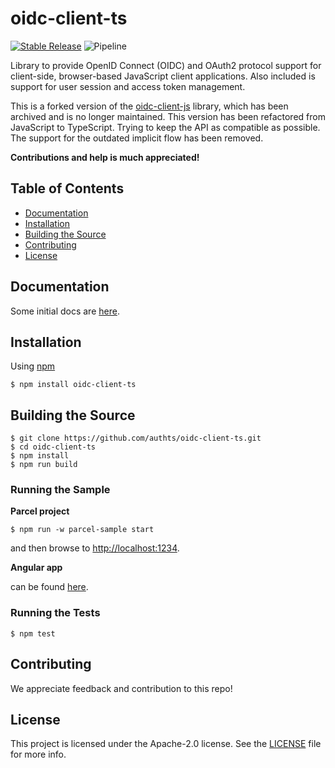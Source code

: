 # oidc-client-ts

[![Stable Release](https://img.shields.io/npm/v/oidc-client-ts.svg)](https://npm.im/oidc-client-ts)
![Pipeline](https://github.com/authts/oidc-client-ts/workflows/Release/badge.svg)

Library to provide OpenID Connect (OIDC) and OAuth2 protocol support for client-side, browser-based JavaScript client
applications. Also included is support for user session and access token management.

This is a forked version of the [oidc-client-js](https://github.com/IdentityModel/oidc-client-js) library, which has
been archived and is no longer maintained. This version has been refactored from JavaScript to TypeScript. Trying to keep the API as compatible as possible. The support for the outdated implicit flow has been removed.

**Contributions and help is much appreciated!**


## Table of Contents

-   [Documentation](#documentation)
-   [Installation](#installation)
-   [Building the Source](#building-the-source)
-   [Contributing](#contributing)
-   [License](#license)


## Documentation

Some initial docs are [here](https://github.com/IdentityModel/oidc-client-js/wiki).


## Installation

Using [npm](https://npmjs.org/)

```console
$ npm install oidc-client-ts
```


## Building the Source

```console
$ git clone https://github.com/authts/oidc-client-ts.git
$ cd oidc-client-ts
$ npm install
$ npm run build
```

### Running the Sample

**Parcel project**

```console
$ npm run -w parcel-sample start
```

and then browse to [http://localhost:1234](http://localhost:1234).

**Angular app**

can be found [here](https://github.com/authts/sample-angular-oidc-client-ts).

### Running the Tests

```console
$ npm test
```


## Contributing

We appreciate feedback and contribution to this repo!

## License

This project is licensed under the Apache-2.0 license. See the [LICENSE](https://github.com/authts/oidc-client-ts/blob/main/LICENSE) file for more info.
